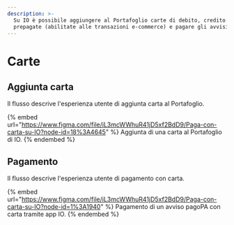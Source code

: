 ```yaml
---
description: >-
  Su IO è possibile aggiungere al Portafoglio carte di debito, credito e
  prepagate (abilitate alle transazioni e-commerce) e pagare gli avvisi pagoPA.
---
```


# Carte

## Aggiunta carta

Il flusso descrive l'esperienza utente di aggiunta carta al Portafoglio.

{% embed url="https://www.figma.com/file/iL3mcWWhuR41jD5xf2BdD9/Paga-con-carta-su-IO?node-id=18%3A4645" %}
Aggiunta di una carta al Portafoglio di IO.
{% endembed %}

## Pagamento

Il flusso descrive l'esperienza utente di pagamento con carta.

{% embed url="https://www.figma.com/file/iL3mcWWhuR41jD5xf2BdD9/Paga-con-carta-su-IO?node-id=1%3A1940" %}
Pagamento di un avviso pagoPA con carta tramite app IO.
{% endembed %}
